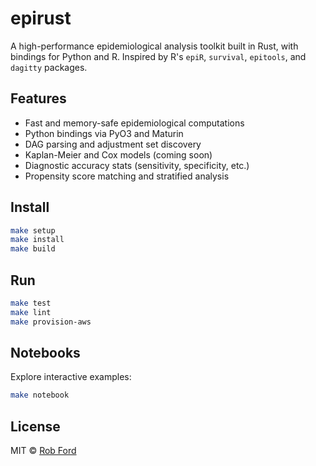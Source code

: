 # epirust

A high-performance epidemiological analysis toolkit built in Rust, with bindings for Python and R. Inspired by R's `epiR`, `survival`, `epitools`, and `dagitty` packages.

## Features

- Fast and memory-safe epidemiological computations
- Python bindings via PyO3 and Maturin
- DAG parsing and adjustment set discovery
- Kaplan-Meier and Cox models (coming soon)
- Diagnostic accuracy stats (sensitivity, specificity, etc.)
- Propensity score matching and stratified analysis

## Install

```bash
make setup
make install
make build
```

## Run

```bash
make test
make lint
make provision-aws
```

## Notebooks

Explore interactive examples:

```bash
make notebook
```

## License

MIT © [Rob Ford](https://github.com/robandrewford)